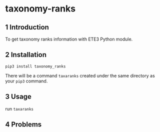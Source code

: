 # taxonomy-ranks

## 1 Introduction
To get taxonomy ranks information with ETE3 Python module.

## 2 Installation

    pip3 install taxonomy_ranks

There will be a command `taxaranks` created under the same directory as your `pip3` command.

## 3 Usage
run `taxaranks`

## 4 Problems










